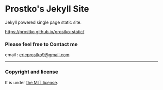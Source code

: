 # Prostko's Jekyll Site

Jekyll powered single page static site. 

https://prostko.github.io/prostko-static/



### Please feel free to Contact me

 email : ericprostko9@gmail.com

---

### Copyright and license

It is under [the MIT license](/LICENSE).
